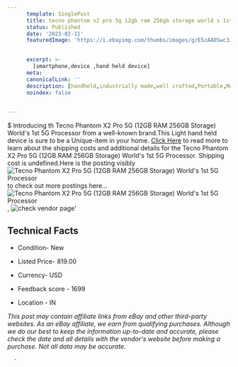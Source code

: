 ```yaml
---
      template: SinglePost
      title: tecno phantom x2 pro 5g 12gb ram 256gb storage world s 1st 5g processor
      status: Published
      date: '2023-02-11'
      featuredImage: 'https://i.ebayimg.com/thumbs/images/g/E5cAAOSwc3Jjx8fS/s-l225.jpg'
       

      excerpt: >-
        [smartphone,device ,hand held device]
      meta:
      canonicalLink: ''
      description: [handheld,industrially made,well crafted,Portable,Mobile,Compact,Convenient,Lightweight,Maneuverable,Man-portable,Miniature,Carriable,Hand-held,Light,Holdable,Transportable,Mobile device,Pocket-sized,On-the-go,Wireless,Cordless,Compact size,Convenient size, smartphone,device ,hand held device]
      noindex: false
      

---
```

$
      Introducing th Tecno Phantom X2 Pro 5G (12GB RAM 256GB Storage) World's 1st 5G Processor from a well-known brand.This Light hand held device is sure to be a Unique-item in your home. [Click Here](https://www.ebay.com/itm/175577919168?hash=item28e1426ec0%3Ag%3AE5cAAOSwc3Jjx8fS&mkevt=1&mkcid=1&mkrid=711-53200-19255-0&campid=%253CePNCampaignId%253E&customid=%253CreferenceId%253E&toolid=10049) to read more to learn about the shipping costs and additional details for the Tecno Phantom X2 Pro 5G (12GB RAM 256GB Storage) World's 1st 5G Processor. Shipping cost is undefined.Here is the posting visibly ![Tecno Phantom X2 Pro 5G (12GB RAM 256GB Storage) World's 1st 5G Processor](https://i.ebayimg.com/thumbs/images/g/E5cAAOSwc3Jjx8fS/s-l225.jpg) to check out more postings here... ![Tecno Phantom X2 Pro 5G (12GB RAM 256GB Storage) World's 1st 5G Processor](https://i.ebayimg.com/images/g/E5cAAOSwc3Jjx8fS/s-l1600.jpg), ![check vendor page](https://origin-galleryplus.ebayimg.com/ws/web/175577919168_2_0_1/225x225.jpg,https://origin-galleryplus.ebayimg.com/ws/web/175577919168_3_0_1/225x225.jpg,https://origin-galleryplus.ebayimg.com/ws/web/175577919168_4_0_1/225x225.jpg,https://origin-galleryplus.ebayimg.com/ws/web/175577919168_5_0_1/225x225.jpg,https://origin-galleryplus.ebayimg.com/ws/web/175577919168_6_0_1/225x225.jpg)'

      

 ## Technical Facts 



     
      

 - Condition- New 


      

 - Listed Price- 819.00 


      

 - Currency- USD 


      

 - Feedback score - 1699 


      

 - Location - IN 


      
      

 *_This post may contain affiliate links from eBay and other third-party websites. As an eBay affiliate, we earn from qualifying purchases. Although we do our best to keep the information up-to-date and accurate, please check the date and all details with the vendor's website before making a purchase. Not all data may be accurate._*




      -
